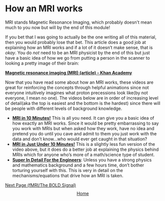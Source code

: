 # How an MRI works

MRI stands Magnetic Resonance Imaging, which probably doesn't mean much to you now but will by the end of this module! 

If you bet that I was going to actually be the one writing all of this material, then you would probably lose that bet. This article does a good job at explaining how an MRI works and if a lot of it doesn’t make sense, that is *okay*. You do *not* need to be an MRI physicist by the end of this but just have a basic idea of how we go from putting a person in the scanner to looking a pretty image of their brain:

**[Magnetic resonance imaging (MRI) (article) - Khan Academy](https://www.khanacademy.org/science/biology/human-biology/neuron-nervous-system/a/magnetic-resonance-imaging-mri)**

Now that you have read some about how an MRI works, these videos are great for reinforcing the concepts through helpful animations since not everyone intuitively imagines what proton precessions look like(by not everyone, I mean no one). The videos below are in order of increasing level of detail(aka the top is easiest and the bottom is the hardest) since there will be people with different levels of background knowledge.

- **[MRI in 10 Minutes!](https://youtu.be/jLnuPKhKXVM?si=K08V18WdL5oLSaco)** This is all you need. It can give you a basic idea of how exactly an MRI works. Since it would be pretty embarrassing to say you work with MRIs but when asked how they work, have no idea and pretend you do until you cave and admit to them you just work with the data and don’t know…who would ever get caught in that situation? 
- **[MRI in Just Under 10 Minutes!](https://youtu.be/1Ku6-uXw7Ag?si=eUFo5yEXmpEOQl4f)** This is a slightly less fun version of the video above, but it does do a better job at explaining the physics behind MRIs which for anyone who’s more of a math/science type of student.
- **[Super In Detail For the Engineers](https://youtube.com/playlist?list=PLkSVzqeK5v2C4X1G3IuRUQeNveNGNxZrn&si=2QvvOv37GIvj9gUC)**: Unless you have a strong physics and mathematics background and a few hours time, don’t bother torturing yourself with this. This is very in detail on the mechanisms/equations that drive how an MRI is taken.


<div style="text-align: left; margin-top: 10px;">
  <a href="fmri_bold_signal.html">Next Page (fMRI/The BOLD Signal)</a>
</div>

 <div style="text-align: center; margin-top: 10px;">
  <a href="/fmri-for-beginners/">Home</a>
</div>

